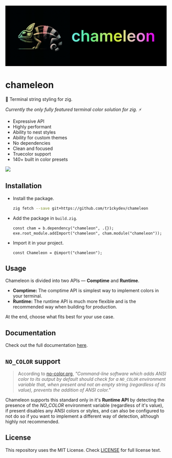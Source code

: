 ![](./res/banner.png)

# chameleon

🦎 Terminal string styling for zig.

*Currently the only fully featured terminal color solution for zig. ⚡*

- Expressive API
- Highly performant
- Ability to nest styles
- Ability for custom themes
- No dependencies
- Clean and focused
- Truecolor support
- 140+ built in color presets

![](./res/showcase.png)



## Installation

- Install the package.

  ```bash
  zig fetch --save git+https://github.com/tr1ckydev/chameleon
  ```

- Add the package in `build.zig`.

  ```zig
  const cham = b.dependency("chameleon", .{});
  exe.root_module.addImport("chameleon", cham.module("chameleon"));
  ```

- Import it in your project.

  ```zig
  const Chameleon = @import("chameleon");
  ```



## Usage

Chameleon is divided into two APIs — **Comptime** and **Runtime**.

- **Comptime:** The comptime API is simplest way to implement colors in your terminal.
- **Runtime:** The runtime API is much more flexible and is the recommended way when building for production.

At the end, choose what fits best for your use case.



## Documentation

Check out the full documentation [here](https://github.com/tr1ckydev/chameleon/blob/main/DOCUMENTATION.md).



## `NO_COLOR` support

> According to [no-color.org](https://no-color.org/), *"Command-line software which adds ANSI color to its output by default should check for a `NO_COLOR` environment variable that, when present and not an empty string (regardless of its value), prevents the addition of ANSI color."*
>

Chameleon supports this standard only in it's **Runtime API** by detecting the presence of the *NO_COLOR* environment variable (regardless of it's value), if present disables any ANSI colors or styles, and can also be configured to not do so if you want to implement a different way of detection, although highly not recommended.



## License

This repository uses the MIT License. Check [LICENSE](https://github.com/tr1ckydev/chameleon/blob/main/README.md) for full license text.
